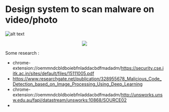 # Design system to scan malware on video/photo


![alt text](https://pasteboard.co/IZZsC7l.jpg)
<p align="center">
  <img src="https://pasteboard.co/IZZsC7l.jpg"/>
  <br/>
</p>






Some research : 
+ chrome-extension://oemmndcbldboiebfnladdacbdfmadadm/https://security.cse.iitk.ac.in/sites/default/files/15111005.pdf
+ https://www.researchgate.net/publication/328955678_Malicious_Code_Detection_based_on_Image_Processing_Using_Deep_Learning
+ chrome-extension://oemmndcbldboiebfnladdacbdfmadadm/http://unsworks.unsw.edu.au/fapi/datastream/unsworks:10868/SOURCE02
+ 

